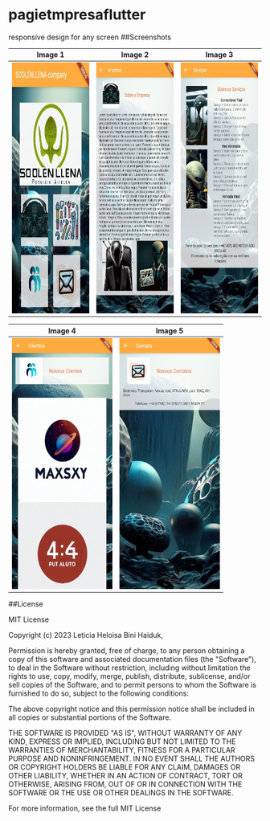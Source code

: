 # pagietmpresaflutter
responsive design for any screen
##Screenshots

| Image 1 | Image 2 | Image 3 |
|----------|----------|----------|
| <img src="screenshots/1.jpeg" width="200" height="500"> | <img src="screenshots/2.jpeg" width="200" height="500"> | <img src="screenshots/3.jpeg" width="200" height="500"> |

| Image 4 | Image 5 |
|----------|----------|
| <img src="screenshots/4.jpeg" width="200" height="500"> | <img src="screenshots/5.jpeg" width="200" height="500">


##License

MIT License

Copyright (c) 2023 Leticia Heloisa Bini Haiduk,

Permission is hereby granted, free of charge, to any person obtaining a copy of this software and associated documentation files (the "Software"), to deal in the Software without restriction, including without limitation the rights to use, copy, modify, merge, publish, distribute, sublicense, and/or sell copies of the Software, and to permit persons to whom the Software is furnished to do so, subject to the following conditions:

The above copyright notice and this permission notice shall be included in all copies or substantial portions of the Software.

THE SOFTWARE IS PROVIDED "AS IS", WITHOUT WARRANTY OF ANY KIND, EXPRESS OR IMPLIED, INCLUDING BUT NOT LIMITED TO THE WARRANTIES OF MERCHANTABILITY, FITNESS FOR A PARTICULAR PURPOSE AND NONINFRINGEMENT. IN NO EVENT SHALL THE AUTHORS OR COPYRIGHT HOLDERS BE LIABLE FOR ANY CLAIM, DAMAGES OR OTHER LIABILITY, WHETHER IN AN ACTION OF CONTRACT, TORT OR OTHERWISE, ARISING FROM, OUT OF OR IN CONNECTION WITH THE SOFTWARE OR THE USE OR OTHER DEALINGS IN THE SOFTWARE.

For more information, see the full MIT License
